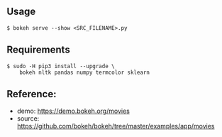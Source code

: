 ## Usage
```
$ bokeh serve --show <SRC_FILENAME>.py
```

## Requirements
```
$ sudo -H pip3 install --upgrade \
    bokeh nltk pandas numpy termcolor sklearn
```

## Reference:
- demo: https://demo.bokeh.org/movies
- source: https://github.com/bokeh/bokeh/tree/master/examples/app/movies
